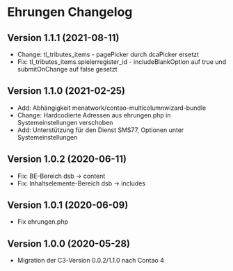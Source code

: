 # Ehrungen Changelog

## Version 1.1.1 (2021-08-11)

* Change: tl_tributes_items - pagePicker durch dcaPicker ersetzt
* Fix: tl_tributes_items.spielerregister_id - includeBlankOption auf true und submitOnChange auf false gesetzt

## Version 1.1.0 (2021-02-25)

* Add: Abhängigkeit menatwork/contao-multicolumnwizard-bundle
* Change: Hardcodierte Adressen aus ehrungen.php in Systemeinstellungen verschoben
* Add: Unterstützung für den Dienst SMS77, Optionen unter Systemeinstellungen

## Version 1.0.2 (2020-06-11)

* Fix: BE-Bereich dsb -> content
* Fix: Inhaltselemente-Bereich dsb -> includes

## Version 1.0.1 (2020-06-09)

* Fix ehrungen.php

## Version 1.0.0 (2020-05-28)

* Migration der C3-Version 0.0.2/1.1.0 nach Contao 4
